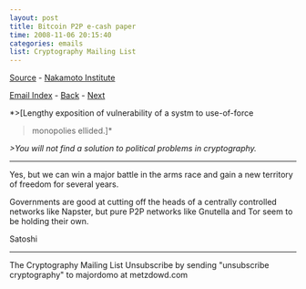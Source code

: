 ```yaml
---
layout: post
title: Bitcoin P2P e-cash paper
time: 2008-11-06 20:15:40
categories: emails
list: Cryptography Mailing List
---
```

[Source](https://www.metzdowd.com/pipermail/cryptography/2008-November/014823.html) - [Nakamoto Institute](https://satoshi.nakamotoinstitute.org/emails/cryptography/4/)

[Email Index](/satoshi/emails) - [Back](/emails/2008/11/03/cryptography-3) - [Next](/emails/2008/11/08/cryptography-5)


*>[Lengthy exposition of vulnerability of a systm to use-of-force
>monopolies ellided.]*
>
*>You will not find a solution to political problems in cryptography.*

___

Yes, but we can win a major battle in the arms race and gain a new territory of freedom for several years.

Governments are good at cutting off the heads of a centrally controlled networks like Napster, but pure P2P networks like Gnutella and Tor seem to be holding their own.

Satoshi


---------------------------------------------------------------------
The Cryptography Mailing List
Unsubscribe by sending "unsubscribe cryptography" to majordomo at metzdowd.com
